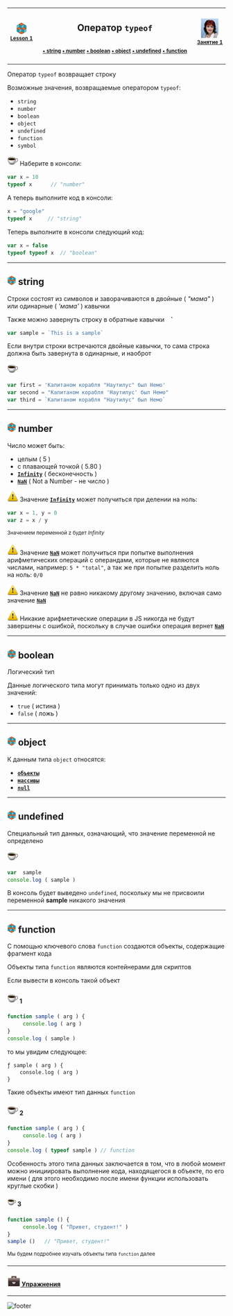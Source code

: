 [footer]: https://github.com/garevna/js-course/raw/master/images/a-level-ico.png?raw=true
[me]: https://raw.githubusercontent.com/garevna/a-level-js-lessons/master/ico/myPhoto-40.png "Ⓒ Irina Fylyppova ( garevna ) 2019"

[ico20]: https://raw.githubusercontent.com/garevna/a-level-js-lessons/master/ico/a-level-20.png
[ico25]: https://raw.githubusercontent.com/garevna/a-level-js-lessons/master/ico/a-level-25.png
[hw-30]: https://raw.githubusercontent.com/garevna/a-level-js-lessons/master/ico/briefcase-30.png
[cap-20]: https://raw.githubusercontent.com/garevna/a-level-js-lessons/master/ico/coffee-20.png
[cap-25]: https://raw.githubusercontent.com/garevna/a-level-js-lessons/master/ico/coffee-25.png
[cap-30]: https://raw.githubusercontent.com/garevna/a-level-js-lessons/master/ico/coffee-30.png
[error]: https://raw.githubusercontent.com/garevna/a-level-js-lessons/master/ico/no_entry-20.png
[warn]: https://raw.githubusercontent.com/garevna/a-level-js-lessons/master/ico/warning-25.png
[link]: https://raw.githubusercontent.com/garevna/a-level-js-lessons/master/ico/link-20.png
[space-800]: https://raw.githubusercontent.com/garevna/a-level-js-lessons/master/ico/space-800.png

[lesson]: ../lessons/lesson-01.md

| ![ico25] <br/><sup>[**Lesson&nbsp;1**][lesson]</sup> | <h2> Оператор `typeof`</h2>![space-800]<sup>[• string](#var) [• number](#number) [• boolean](#boolean) [• object](#object) [• undefined](#undefined) [• function](#function)</sup> | ![me] <br/><sup>[**Занятие&nbsp;1**][lesson]</sup> |
|:-:|:-:|:-:|

_________________________________________________________________________

Оператор  `typeof`  возвращает строку

Возможные значения, возвращаемые оператором `typeof`:

* `string`
* `number`
* `boolean`
* `object`
* `undefined`
* `function`
* `symbol`

![cap-25]  Наберите в консоли:

```javascript
var x = 10
typeof x      // "number"
```

А теперь выполните код в консоли:

```javascript
x = "google"
typeof x     // "string"
```

Теперь выполните в консоли следующий код:

```javascript
var x = false
typeof typeof x  // "boolean"
```

_____________________________________________________________

<a name="string"></a>
## ![ico20] string

Строки состоят из символов и заворачиваются в двойные ( *"мама"* ) или одинарные ( *'мама'* ) кавычки

Также можно завернуть строку в обратные кавычки **` ` `**

```javascript
var sample = `This is a sample`
```

Если внутри строки встречаются двойные кавычки, то сама строка должна быть завернута в одинарные, и наоброт

![cap-25]

```javascript
var first = 'Капитаном корабля "Наутилус" был Немо'
var second = "Капитаном корабля 'Наутилус' был Немо"
var third = `Капитаном корабля "Наутилус" был Немо`
```

_____________________________________________________________

<a name="number"></a>
## ![ico20] number

Число может быть:

* целым ( 5 )
* с плавающей точкой ( 5.80 )
* [**`Infinity`**](NaN-null-Infinity.md#infinity) ( бесконечность )
* [**`NaN`**](NaN-null-Infinity.md#NaN) ( Not a Number - не число )

![warn] Значение [**`Infinity`**](NaN-null-Infinity.md#infinity)  может получиться при делении на ноль:

```javascript
var x = 1, y = 0
var z = x / y
```

<sup>Значением переменной  z  будет  *Infinity*</sup>

![warn] Значение [**`NaN`**](NaN-null-Infinity.md#NaN) может получиться при попытке выполнения арифметических операций с операндами, которые не являются числами, например:   ` 5 * "total" `, а так же при попытке разделить ноль на ноль: ` 0/0 `

![warn] Значение  [**`NaN`**](NaN-null-Infinity.md#NaN)  не равно никакому другому значению, включая само значение [**`NaN`**](NaN-null-Infinity.md#NaN)

![warn] Никакие арифметические операции в JS никогда не будут завершены с ошибкой, поскольку в случае ошибки операция вернет [**`NaN`**](NaN-null-Infinity.md#NaN)

________________________________________________________

<a name="boolean"></a>
## ![ico20] boolean

Логический тип

Данные логического типа могут принимать только одно из двух значений:

* `true` ( истина )
* `false` ( ложь )

_____________________________________________________________

<a name="object"></a>
## ![ico20] object

К данным типа `object` относятся:

* [**`объекты`**](data-structures.md#object)
* [**`массивы`**](data-structures.md#array)
* [**`null`**](NaN-null-Infinity.md#null)

________________________________________________________

<a name="undefined"></a>
## ![ico20] undefined

Специальный тип данных, означающий, что значение переменной не определено

![cap-25]

```javascript
var  sample
console.log ( sample )
```

В консоль будет выведено `undefined`, поскольку мы не присвоили переменной  **sample** никакого значения

________________________________________________________

<a name="function"></a>
## ![ico20] function

С помощью ключевого слова `function` создаются объекты, содержащие фрагмент кода

Объекты типа `function` являются контейнерами для скриптов

Если вывести в консоль такой объект

#### ![cap-25] 1

```javascript
function sample ( arg ) {
     console.log ( arg )
}
console.log ( sample )
```

то мы увидим следующее:

```console
ƒ sample ( arg ) {
    console.log ( arg )
}
```

Такие объекты имеют тип данных `function`

#### ![cap-25] 2

```javascript
function sample ( arg ) {
     console.log ( arg )
}
console.log ( typeof sample ) // function
```

Особенность этого типа данных заключается в том, что в любой момент можно инициировать выполнение кода, находящегося в объекте, по его имени ( для этого необходимо после имени функции использовать круглые скобки )

#### ![cap-20] 3

```javascript
function sample () {
     console.log ( "Привет, студент!" )
}
sample ()   // "Привет, студент!"
```

<sup>Мы будем подробнее изучать объекты типа `function` далее</sup>

_____________________________________________________________

#### [![hw-30] Упражнения](https://docs.google.com/forms/d/e/1FAIpQLSdegQYfzld6s0CYJekJ2uvu84fUU2-BXiu7g9X2wzcutF1CWQ/viewform)

_____________________________________________________________

![footer]
